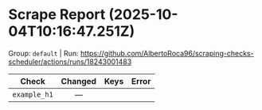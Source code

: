 # Scrape Report (2025-10-04T10:16:47.251Z)

Group: `default`  |  Run: https://github.com/AlbertoRoca96/scraping-checks-scheduler/actions/runs/18243001483

| Check | Changed | Keys | Error |
|---|:---:|:--|:--|
| `example_h1` | — |  |  |
